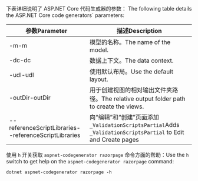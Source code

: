 <span data-ttu-id="7453a-101"><a name="codegenerator"></a>下表详细说明了 ASP.NET Core 代码生成器的参数：</span><span class="sxs-lookup"><span data-stu-id="7453a-101"><a name="codegenerator"></a> The following table details the ASP.NET Core code generators\` parameters:</span></span>

| <span data-ttu-id="7453a-102">参数</span><span class="sxs-lookup"><span data-stu-id="7453a-102">Parameter</span></span>               | <span data-ttu-id="7453a-103">描述</span><span class="sxs-lookup"><span data-stu-id="7453a-103">Description</span></span>|
| ----------------- | ------------ |
| <span data-ttu-id="7453a-104">-m</span><span class="sxs-lookup"><span data-stu-id="7453a-104">-m</span></span>  | <span data-ttu-id="7453a-105">模型的名称。</span><span class="sxs-lookup"><span data-stu-id="7453a-105">The name of the model.</span></span> |
| <span data-ttu-id="7453a-106">-dc</span><span class="sxs-lookup"><span data-stu-id="7453a-106">-dc</span></span>  | <span data-ttu-id="7453a-107">数据上下文。</span><span class="sxs-lookup"><span data-stu-id="7453a-107">The data context.</span></span> |
| <span data-ttu-id="7453a-108">-udl</span><span class="sxs-lookup"><span data-stu-id="7453a-108">-udl</span></span> | <span data-ttu-id="7453a-109">使用默认布局。</span><span class="sxs-lookup"><span data-stu-id="7453a-109">Use the default layout.</span></span> |
| <span data-ttu-id="7453a-110">-outDir</span><span class="sxs-lookup"><span data-stu-id="7453a-110">-outDir</span></span> | <span data-ttu-id="7453a-111">用于创建视图的相对输出文件夹路径。</span><span class="sxs-lookup"><span data-stu-id="7453a-111">The relative output folder path to create the views.</span></span> |
| <span data-ttu-id="7453a-112">--referenceScriptLibraries</span><span class="sxs-lookup"><span data-stu-id="7453a-112">--referenceScriptLibraries</span></span> | <span data-ttu-id="7453a-113">向“编辑”和“创建”页面添加 `_ValidationScriptsPartial`</span><span class="sxs-lookup"><span data-stu-id="7453a-113">Adds `_ValidationScriptsPartial` to Edit and Create pages</span></span> |

<span data-ttu-id="7453a-114">使用 `h` 开关获取 `aspnet-codegenerator razorpage` 命令方面的帮助：</span><span class="sxs-lookup"><span data-stu-id="7453a-114">Use the `h` switch to get help on the `aspnet-codegenerator razorpage` command:</span></span>

```console
dotnet aspnet-codegenerator razorpage -h
```
